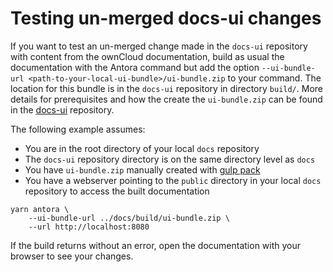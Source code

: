 # Testing un-merged docs-ui changes

If you want to test an un-merged change made in the `docs-ui` repository with content from the ownCloud documentation, build as usual the documentation with the Antora command but add the option `--ui-bundle-url <path-to-your-local-ui-bundle>/ui-bundle.zip` to your command. The location for this bundle is in the `docs-ui` repository in directory `build/`. More details for prerequisites and how the create the `ui-bundle.zip` can be found in the [docs-ui](https://github.com/owncloud/docs-ui#owncloud-documentation-ui) repository.

The following example assumes:

- You are in the root directory of your local `docs` repository
- The `docs-ui` repository directory is on the same directory level as `docs`
- You have `ui-bundle.zip` manually created with [gulp pack](https://github.com/owncloud/docs-ui#preview-changes-using-owncloud-documentation)
- You have a webserver pointing to the `public` directory in your local `docs` repository to access the built documentation

```console
yarn antora \
	--ui-bundle-url ../docs/build/ui-bundle.zip \
	--url http://localhost:8080
```

If the build returns without an error, open the documentation with your browser to see your changes.
